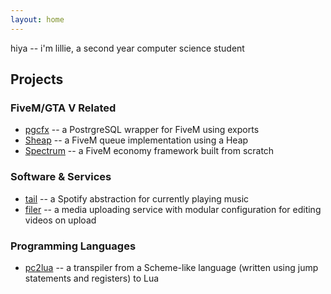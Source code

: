```yaml
---
layout: home
---
```

hiya -- i'm lillie, a second year computer science student

## Projects
### FiveM/GTA V Related
* [pgcfx](https://github.com/lill1e/pgcfx) -- a PostrgreSQL wrapper for FiveM using exports
* [Sheap](https://github.com/lill1e/Sheap) -- a FiveM queue implementation using a Heap
* [Spectrum](https://github.com/lill1e/Spectrum) -- a FiveM economy framework built from scratch

### Software & Services
* [tail](https://github.com/lill1e/tail) -- a Spotify abstraction for currently playing music 
* [filer](https://github.com/lill1e/filer) -- a media uploading service with modular configuration for editing videos on upload

### Programming Languages
* [pc2lua](https://github.com/lill1e/pc2lua) -- a transpiler from a Scheme-like language (written using jump statements and registers) to Lua
